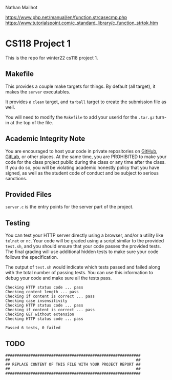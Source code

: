 Nathan Mailhot

https://www.php.net/manual/en/function.strcasecmp.php
https://www.tutorialspoint.com/c_standard_library/c_function_strtok.htm

# CS118 Project 1

This is the repo for winter22 cs118 project 1.

## Makefile

This provides a couple make targets for things.
By default (all target), it makes the `server` executables.

It provides a `clean` target, and `tarball` target to create the submission file as well.

You will need to modify the `Makefile` to add your userid for the `.tar.gz` turn-in at the top of the file.

## Academic Integrity Note

You are encouraged to host your code in private repositories on [GitHub](https://github.com/), [GitLab](https://gitlab.com), or other places.  At the same time, you are PROHIBITED to make your code for the class project public during the class or any time after the class.  If you do so, you will be violating academic honestly policy that you have signed, as well as the student code of conduct and be subject to serious sanctions.

## Provided Files

`server.c` is the entry points for the server part of the project.

## Testing

You can test your HTTP server directly using a browser, and/or a utility like `telnet` or `nc`. Your code will be graded using a script similar to the provided `test.sh`, and you should ensure that your code passes the provided tests. The final grading will use additional hidden tests to make sure your code follows the specification.

The output of `test.sh` would indicate which tests passed and failed along with the total number of passing tests. You can use this information to debug your code and make sure all the tests pass.

```
Checking HTTP status code ... pass
Checking content length ... pass
Checking if content is correct ... pass
Checking case insensitivity
Checking HTTP status code ... pass
Checking if content is correct ... pass
Checking GET without extension
Checking HTTP status code ... pass

Passed 6 tests, 0 failed
```

## TODO

    ###########################################################
    ##                                                       ##
    ## REPLACE CONTENT OF THIS FILE WITH YOUR PROJECT REPORT ##
    ##                                                       ##
    ###########################################################
